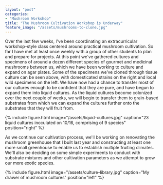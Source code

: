 ```yaml
---
layout: "post"
categories:
- "Mushroom Workshop"
title: "The Mushroom Cultivation Workshop is Underway"
feature_image: "/assets/mushrooms-to-clone.jpg"
---
```


Over the last few weeks, I've been coordinating an extracurricular workshop-style class centered around practical mushroom cultivation. So far I have met at least once weekly with a group of other students to plan and prepare for projects. At this point we've gathered cultures and specimens of around a dozen different species of gourmet and medicinal mushrooms between us, which we have been working to culture and expand on agar plates. Some of the specimens we've cloned through tissue culture can be seen above, with domesticated strains on the right and local wild specimens on the left. We have now had a chance to transfer most of our cultures enough to be confident that they are pure, and have begun to expand them into liquid cultures. As the liquid cultures become colonized over the next couple of weeks, we will begin to transfer them to grain-based substrates from which we can expand the cultures further onto the substrates that they will fruit from.

{% include figure.html image="/assets/liquid-cultures.jpg" caption="23 liquid cultures inoculated on 10/16, comprising of 9 species" position="right" %}

As we continue our cultivation process, we'll be working on renovating the mushroom greenhouse that I built last year and constructing at least one more small greenhouse to enable us to establish multiple fruiting climates. We'll also be deciding on some simple experiments to conduct with substrate mixtures and other cultivation parameters as we attempt to grow our more exotic species.

{% include figure.html image="/assets/culture-library.jpg" caption="My drawer of mushroom cultures" position="left" %}
